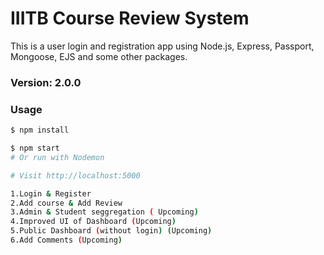 # IIITB Course Review System

This is a user login and registration app using Node.js, Express, Passport, Mongoose, EJS and some other packages.

### Version: 2.0.0

### Usage

```sh
$ npm install
```

```sh
$ npm start
# Or run with Nodemon

# Visit http://localhost:5000

1.Login & Register 
2.Add course & Add Review
3.Admin & Student seggregation ( Upcoming)
4.Improved UI of Dashboard (Upcoming)
5.Public Dashboard (without login) (Upcoming)
6.Add Comments (Upcoming)


```
